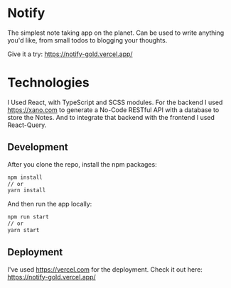 # Notify

The simplest note taking app on the planet. Can be used to write anything you'd like, from small todos to blogging your thoughts.

Give it a try: https://notify-gold.vercel.app/
# Technologies

I Used React, with TypeScript and SCSS modules. For the backend I used https://xano.com to generate a No-Code RESTful API with a database to store the Notes. And to integrate that backend with the frontend I used React-Query.


## Development

After you clone the repo, install the npm packages:

```bash
npm install
// or
yarn install
```

And then run the app locally:

```bash
npm run start
// or
yarn start
```

## Deployment

I've used https://vercel.com for the deployment.
Check it out here: https://notify-gold.vercel.app/